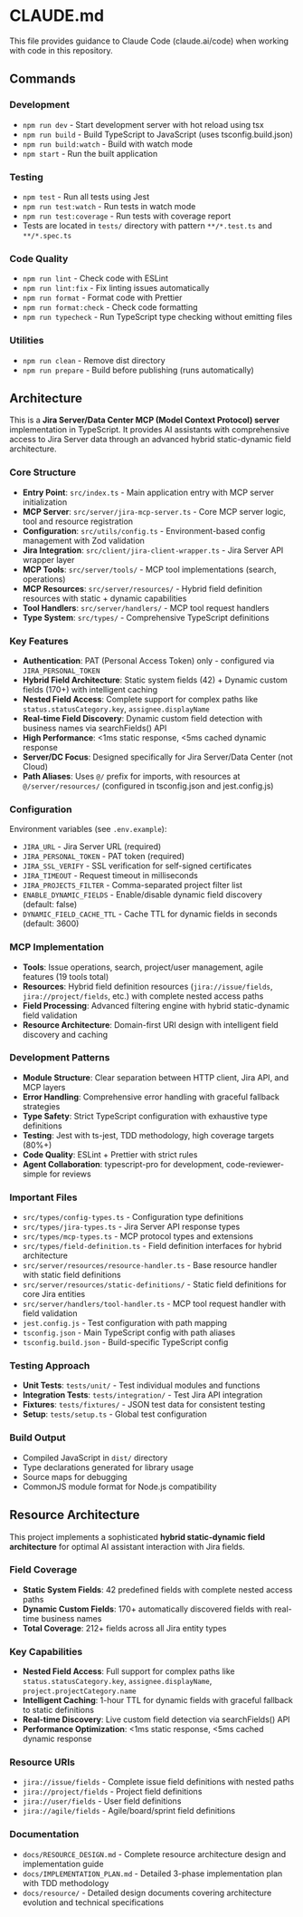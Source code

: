 # CLAUDE.md

This file provides guidance to Claude Code (claude.ai/code) when working with code in this repository.

## Commands

### Development
- `npm run dev` - Start development server with hot reload using tsx
- `npm run build` - Build TypeScript to JavaScript (uses tsconfig.build.json)
- `npm run build:watch` - Build with watch mode
- `npm start` - Run the built application

### Testing
- `npm test` - Run all tests using Jest
- `npm run test:watch` - Run tests in watch mode
- `npm run test:coverage` - Run tests with coverage report
- Tests are located in `tests/` directory with pattern `**/*.test.ts` and `**/*.spec.ts`

### Code Quality
- `npm run lint` - Check code with ESLint
- `npm run lint:fix` - Fix linting issues automatically
- `npm run format` - Format code with Prettier
- `npm run format:check` - Check code formatting
- `npm run typecheck` - Run TypeScript type checking without emitting files

### Utilities
- `npm run clean` - Remove dist directory
- `npm run prepare` - Build before publishing (runs automatically)

## Architecture

This is a **Jira Server/Data Center MCP (Model Context Protocol) server** implementation in TypeScript. It provides AI assistants with comprehensive access to Jira Server data through an advanced hybrid static-dynamic field architecture.

### Core Structure
- **Entry Point**: `src/index.ts` - Main application entry with MCP server initialization
- **MCP Server**: `src/server/jira-mcp-server.ts` - Core MCP server logic, tool and resource registration
- **Configuration**: `src/utils/config.ts` - Environment-based config management with Zod validation
- **Jira Integration**: `src/client/jira-client-wrapper.ts` - Jira Server API wrapper layer
- **MCP Tools**: `src/server/tools/` - MCP tool implementations (search, operations)
- **MCP Resources**: `src/server/resources/` - Hybrid field definition resources with static + dynamic capabilities
- **Tool Handlers**: `src/server/handlers/` - MCP tool request handlers
- **Type System**: `src/types/` - Comprehensive TypeScript definitions

### Key Features
- **Authentication**: PAT (Personal Access Token) only - configured via `JIRA_PERSONAL_TOKEN`
- **Hybrid Field Architecture**: Static system fields (42) + Dynamic custom fields (170+) with intelligent caching
- **Nested Field Access**: Complete support for complex paths like `status.statusCategory.key`, `assignee.displayName`
- **Real-time Field Discovery**: Dynamic custom field detection with business names via searchFields() API
- **High Performance**: <1ms static response, <5ms cached dynamic response
- **Server/DC Focus**: Designed specifically for Jira Server/Data Center (not Cloud)
- **Path Aliases**: Uses `@/` prefix for imports, with resources at `@/server/resources/` (configured in tsconfig.json and jest.config.js)

### Configuration
Environment variables (see `.env.example`):
- `JIRA_URL` - Jira Server URL (required)
- `JIRA_PERSONAL_TOKEN` - PAT token (required)
- `JIRA_SSL_VERIFY` - SSL verification for self-signed certificates
- `JIRA_TIMEOUT` - Request timeout in milliseconds
- `JIRA_PROJECTS_FILTER` - Comma-separated project filter list
- `ENABLE_DYNAMIC_FIELDS` - Enable/disable dynamic field discovery (default: false)
- `DYNAMIC_FIELD_CACHE_TTL` - Cache TTL for dynamic fields in seconds (default: 3600)

### MCP Implementation
- **Tools**: Issue operations, search, project/user management, agile features (19 tools total)
- **Resources**: Hybrid field definition resources (`jira://issue/fields`, `jira://project/fields`, etc.) with complete nested access paths
- **Field Processing**: Advanced filtering engine with hybrid static-dynamic field validation
- **Resource Architecture**: Domain-first URI design with intelligent field discovery and caching

### Development Patterns
- **Module Structure**: Clear separation between HTTP client, Jira API, and MCP layers
- **Error Handling**: Comprehensive error handling with graceful fallback strategies
- **Type Safety**: Strict TypeScript configuration with exhaustive type definitions
- **Testing**: Jest with ts-jest, TDD methodology, high coverage targets (80%+)
- **Code Quality**: ESLint + Prettier with strict rules
- **Agent Collaboration**: typescript-pro for development, code-reviewer-simple for reviews

### Important Files
- `src/types/config-types.ts` - Configuration type definitions
- `src/types/jira-types.ts` - Jira Server API response types
- `src/types/mcp-types.ts` - MCP protocol types and extensions
- `src/types/field-definition.ts` - Field definition interfaces for hybrid architecture
- `src/server/resources/resource-handler.ts` - Base resource handler with static field definitions
- `src/server/resources/static-definitions/` - Static field definitions for core Jira entities
- `src/server/handlers/tool-handler.ts` - MCP tool request handler with field validation
- `jest.config.js` - Test configuration with path mapping
- `tsconfig.json` - Main TypeScript config with path aliases
- `tsconfig.build.json` - Build-specific TypeScript config

### Testing Approach
- **Unit Tests**: `tests/unit/` - Test individual modules and functions
- **Integration Tests**: `tests/integration/` - Test Jira API integration
- **Fixtures**: `tests/fixtures/` - JSON test data for consistent testing
- **Setup**: `tests/setup.ts` - Global test configuration

### Build Output
- Compiled JavaScript in `dist/` directory
- Type declarations generated for library usage
- Source maps for debugging
- CommonJS module format for Node.js compatibility

## Resource Architecture

This project implements a sophisticated **hybrid static-dynamic field architecture** for optimal AI assistant interaction with Jira fields.

### Field Coverage
- **Static System Fields**: 42 predefined fields with complete nested access paths
- **Dynamic Custom Fields**: 170+ automatically discovered fields with real-time business names
- **Total Coverage**: 212+ fields across all Jira entity types

### Key Capabilities
- **Nested Field Access**: Full support for complex paths like `status.statusCategory.key`, `assignee.displayName`, `project.projectCategory.name`
- **Intelligent Caching**: 1-hour TTL for dynamic fields with graceful fallback to static definitions
- **Real-time Discovery**: Live custom field detection via searchFields() API
- **Performance Optimization**: <1ms static response, <5ms cached dynamic response

### Resource URIs
- `jira://issue/fields` - Complete issue field definitions with nested paths
- `jira://project/fields` - Project field definitions
- `jira://user/fields` - User field definitions  
- `jira://agile/fields` - Agile/board/sprint field definitions

### Documentation
- `docs/RESOURCE_DESIGN.md` - Complete resource architecture design and implementation guide
- `docs/IMPLEMENTATION_PLAN.md` - Detailed 3-phase implementation plan with TDD methodology
- `docs/resource/` - Detailed design documents covering architecture evolution and technical specifications